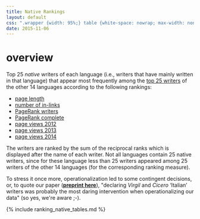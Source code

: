 ```yaml
---
title: Native Rankings
layout: default
css: ".wrapper {width: 95%;} table {white-space: nowrap; max-width: none; width: auto;} .table-overflow {overflow: auto;margin-bottom: 2em;}"
date: 2015-11-06
---
```


# overview

Top 25 *native* writers of each language (i.e., writers that have
mainly written in that language) that appear most frequently among
the [top 25 writers](ranking.html) of the other 14 languages
according to the following rankings:

- [page length](#page-length)
- [number of in-links](#number-of-in-links)
- [PageRank writers](#pagerank-writers)
- [PageRank complete](#pagerank-complete)
- [page views 2012](#page-views-2012)
- [page views 2013](#page-views-2013)
- [page views 2014](#page-views-2014)

The writers are ranked by the sum of the reciprocal ranks which is
displayed after the name of each writer. Not all languages contain 25
native writers, since for these language less than 25 writers appeared
among 25 writers of the other 14 languages (for the corresponding
ranking measure).

To stress it once more, operationalization led to some contingent
decisions, or, to quote our paper
(**[preprint here](https://arxiv.org/abs/1701.00991)**),
"declaring *Virgil* and *Cicero* ‘Italian’ writers was probably the
most daring intervention when operationalizing our data"
(so yes, we're aware ;-).

{% include ranking_native_tables.md %}
